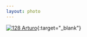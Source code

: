 ```yaml
---
layout: photo
---
```


[![128 Arturo](https://c2.staticflickr.com/2/1461/23820922923_279b7b6cbc_c.jpg)](https://www.flickr.com/photos/131440297@N08/23820922923/){:target="_blank"}
